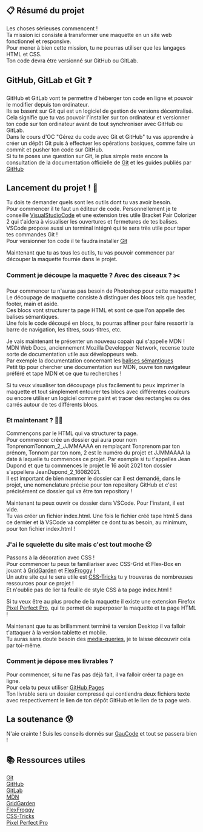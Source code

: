 ## 📋 Résumé du projet  

Les choses sérieuses commencent !  
Ta mission ici consiste à transformer une maquette en un site web fonctionnel et responsive.  
Pour mener à bien cette mission, tu ne pourras utiliser que les langages HTML et CSS.  
Ton code devra être versionné sur GitHub ou GitLab.  

## GitHub, GitLab et Git ❓  
GitHub et GitLab vont te permettre d'héberger ton code en ligne et pouvoir le modifier depuis ton ordinateur.  
Ils se basent sur Git qui est un logiciel de gestion de versions décentralisé. Cela signifie que tu vas pouvoir l'installer sur ton ordinateur et versionner ton code sur ton ordinateur avant de tout synchroniser avec GitHub ou GitLab.  
Dans le cours d'OC "Gérez du code avec Git et GitHub" tu vas apprendre à créer un dépôt Git puis à effectuer les opérations basiques, comme faire un commit et pusher ton code sur GitHub.  
Si tu te poses une question sur Git, le plus simple reste encore la consultation de la documentation officielle de [Git](https://git-scm.com/) et les guides publiés par [GitHub](https://github.com/git-guides/)  

## Lancement du projet ! 🚀  
Tu dois te demander quels sont les outils dont tu vas avoir besoin.  
Pour commencer il te faut un éditeur de code. Personnellement je te conseille [VisualStudioCode](https://code.visualstudio.com/) et une extension très utile Bracket Pair Colorizer 2 qui t'aidera à visualiser les ouvertures et fermetures de tes balises. VSCode propose aussi un terminal intégré qui te sera très utile pour taper tes commandes Git !  
Pour versionner ton code il te faudra installer [Git](https://git-scm.com/downloads)  

Maintenant que tu as tous les outils, tu vas pouvoir commencer par découper la maquette fournie dans le projet.  

### Comment je découpe la maquette ? Avec des ciseaux ? ✂️  
Pour commencer tu n'auras pas besoin de Photoshop pour cette maquette !  
Le découpage de maquette consiste à distinguer des blocs tels que header, footer, main et aside.  
Ces blocs vont structurer ta page HTML et sont ce que l'on appelle des balises sémantiques.  
Une fois le code découpé en blocs, tu pourras affiner pour faire ressortir la barre de navigation, les titres, sous-titres, etc.  

Je vais maintenant te présenter un nouveau copain qui s'appelle MDN !  
MDN Web Docs, anciennement Mozilla Developper Network, recense toute sorte de documentation utile aux développeurs web.  
Par exemple la documentation concernant les [balises sémantiques](https://developer.mozilla.org/fr/docs/Learn/Accessibility/HTML)  
Petit tip pour chercher une documentation sur MDN, ouvre ton navigateur préféré et tape MDN et ce que tu recherches !  

Si tu veux visualiser ton découpage plus facilement tu peux imprimer la maquette et tout simplement entourer tes blocs avec différentes couleurs ou encore utiliser un logiciel comme paint et tracer des rectangles ou des carrés autour de tes différents blocs.  

### Et maintenant ? 🤷‍♂️  
Commençons par le HTML qui va structurer ta page.  
Pour commencer crée un dossier qui aura pour nom TonprenomTonnom\_2\_JJMMAAAA en remplaçant Tonprenom par ton prénom, Tonnom par ton nom, 2 est le numéro du projet et JJMMAAAA la date à laquelle tu commences ce projet. Par exemple si tu t'appelles Jean Dupond et que tu commences le projet le 16 août 2021 ton dossier s'appellera JeanDupond\_2\_16082021.  
Il est important de bien nommer le dossier car il est demandé, dans le projet, une nomenclature précise pour ton repository GitHub et c'est précisément ce dossier qui va être ton repository !  

Maintenant tu peux ouvrir ce dossier dans VSCode. Pour l'instant, il est vide.  
Tu vas créer un fichier index.html. Une fois le fichier créé tape html:5 dans ce dernier et là VSCode va compléter ce dont tu as besoin, au minimum, pour ton fichier index.html !  

### J'ai le squelette du site mais c'est tout moche ☹️  
Passons à la décoration avec CSS !  
Pour commencer tu peux te familiariser avec CSS-Grid et Flex-Box en jouant à [GridGarden](https://cssgridgarden.com/#fr) et [FlexFroggy](https://flexboxfroggy.com/#fr) !  
Un autre site qui te sera utile est [CSS-Tricks](https://css-tricks.com/) tu y trouveras de nombreuses ressources pour ce projet !  
Et n'oublie pas de lier ta feuille de style CSS à ta page index.html !  

Si tu veux être au plus proche de la maquette il existe une extension Firefox [Pixel Perfect Pro](https://addons.mozilla.org/en-US/firefox/addon/pixel-perfect-pro/), qui te permet de superposer la maquette et ta page HTML !  

Maintenant que tu as brillamment terminé ta version Desktop il va falloir t'attaquer à la version tablette et mobile.  
Tu auras sans doute besoin des [media-queries](https://developer.mozilla.org/fr/docs/Web/CSS/Media_Queries/Using_media_queries), je te laisse découvrir cela par toi-même.

### Comment je dépose mes livrables ?  
Pour commencer, si tu ne l'as pas déjà fait, il va falloir créer ta page en ligne.  
Pour cela tu peux utiliser [GitHub Pages](https://docs.github.com/en/pages)  
Ton livrable sera un dossier compressé qui contiendra deux fichiers texte avec respectivement le lien de ton dépôt GitHub et le lien de ta page web.  

## La soutenance 😰  
N'aie crainte ! Suis les conseils donnés sur [GauCode](https://www.gaucode.fr/article/transverse/bien-preparer-sa-soutenance) et tout se passera bien !

## 📚 Ressources utiles
[Git](https://git-scm.com/)  
[GitHub](https://github.com/)  
[GitLab](https://about.gitlab.com/)  
[MDN](https://developer.mozilla.org/fr/docs/Mozilla)  
[GridGarden](https://cssgridgarden.com/#fr)  
[FlexFroggy](https://flexboxfroggy.com/#fr)  
[CSS-Tricks](https://css-tricks.com/)  
[Pixel Perfect Pro](https://addons.mozilla.org/en-US/firefox/addon/pixel-perfect-pro/)
